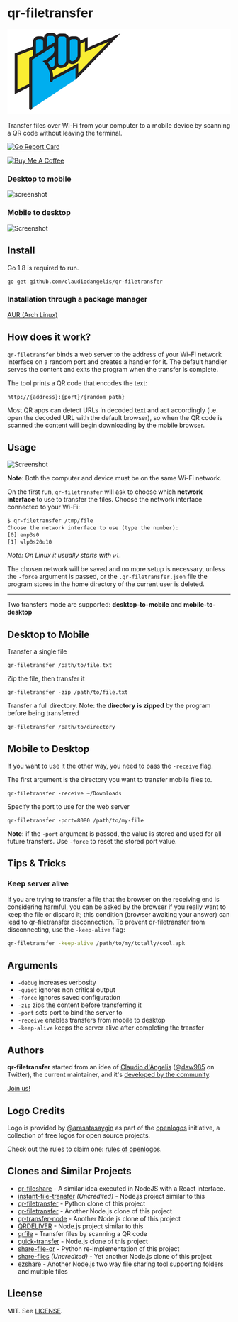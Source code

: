 # qr-filetransfer


![Logo](logo.svg)


Transfer files over Wi-Fi from your computer to a mobile device by scanning a QR code without leaving the terminal.

[![Go Report Card](https://goreportcard.com/badge/github.com/claudiodangelis/qr-filetransfer)](https://goreportcard.com/report/github.com/claudiodangelis/qr-filetransfer)

[![Buy Me A Coffee](https://www.buymeacoffee.com/assets/img/custom_images/orange_img.png)](https://www.buymeacoffee.com/claudiodangelis)


### Desktop to mobile

![screenshot](demo.gif)

### Mobile to desktop

![Screenshot](mobile-demo.gif)

## Install

Go 1.8 is required to run.

```
go get github.com/claudiodangelis/qr-filetransfer
```

### Installation through a package manager

[AUR (Arch Linux)](https://aur.archlinux.org/packages/qr-filetransfer-git/)

## How does it work?


`qr-filetransfer` binds a web server to the address of your Wi-Fi network interface on a random port and creates a handler for it. The default handler serves the content and exits the program when the transfer is complete.

The tool prints a QR code that encodes the text:

```
http://{address}:{port}/{random_path}
```


Most QR apps can detect URLs in decoded text and act accordingly (i.e. open the decoded URL with the default browser), so when the QR code is scanned the content will begin downloading by the mobile browser.

## Usage


![Screenshot](screenshot.jpg)


**Note**: Both the computer and device must be on the same Wi-Fi network.

On the first run, `qr-filetransfer` will ask to choose which **network interface** to use to transfer the files. Choose the network interface connected to your Wi-Fi:

```
$ qr-filetransfer /tmp/file
Choose the network interface to use (type the number):
[0] enp3s0
[1] wlp0s20u10
```

_Note: On Linux it usually starts with `wl`._


The chosen network will be saved and no more setup is necessary, unless the `-force` argument is passed, or the `.qr-filetransfer.json` file the program stores in the home directory of the current user is deleted.



---

Two transfers mode are supported: **desktop-to-mobile** and **mobile-to-desktop**


## Desktop to Mobile

Transfer a single file

```
qr-filetransfer /path/to/file.txt
```

Zip the file, then transfer it

```
qr-filetransfer -zip /path/to/file.txt
```

Transfer a full directory. Note: the **directory is zipped** by the program before being transferred

```
qr-filetransfer /path/to/directory
```

## Mobile to Desktop

If you want to use it the other way, you need to pass the `-receive` flag. 

The first argument is the directory you want to transfer mobile files to.

```
qr-filetransfer -receive ~/Downloads
```

Specify the port to use for the web server

```
qr-filetransfer -port=8080 /path/to/my-file
```

**Note:** if the `-port` argument is passed, the value is stored and used for all future transfers. Use `-force` to reset the stored port value.

## Tips & Tricks

### Keep server alive

If you are trying to transfer a file that the browser on the receiving end is considering harmful, you can be asked by the browser if you really want to keep the file or discard it; this condition (browser awaiting your answer) can lead to qr-filetransfer disconnection. To prevent qr-filetransfer from disconnecting, use the `-keep-alive` flag:

```sh
qr-filetransfer -keep-alive /path/to/my/totally/cool.apk
```

## Arguments

- `-debug` increases verbosity
- `-quiet` ignores non critical output
- `-force` ignores saved configuration
- `-zip` zips the content before transferring it
- `-port` sets port to bind the server to
- `-receive` enables transfers from mobile to desktop
- `-keep-alive` keeps the server alive after completing the transfer


## Authors

**qr-filetransfer** started from an idea of [Claudio d'Angelis](claudiodangelis@gmail.com) ([@daw985](https://twitter.com/daw985) on Twitter), the current maintainer, and it's [developed by the community](https://github.com/claudiodangelis/qr-filetransfer/graphs/contributors).


[Join us!](https://github.com/claudiodangelis/qr-filetransfer/fork)

## Logo Credits

Logo is provided by [@arasatasaygin](https://github.com/arasatasaygin) as part of the [openlogos](https://github.com/arasatasaygin/openlogos) initiative, a collection of free logos for open source projects.

Check out the rules to claim one: [rules of openlogos](https://github.com/arasatasaygin/openlogos#rules).

## Clones and Similar Projects

- [qr-fileshare](https://github.com/shivensinha4/qr-fileshare) - A similar idea executed in NodeJS with a React interface.
- [instant-file-transfer](https://github.com/maximumdata/instant-file-transfer) _(Uncredited)_ - Node.js project similar to this
- [qr-filetransfer](https://github.com/sdushantha/qr-filetransfer) - Python clone of this project
- [qr-filetransfer](https://github.com/svenkatreddy/qr-filetransfer) - Another Node.js clone of this project
- [qr-transfer-node](https://github.com/codezoned/qr-transfer-node) - Another Node.js clone of this project
- [QRDELIVER](https://github.com/realdennis/qrdeliver) - Node.js project similar to this
- [qrfile](https://github.com/sgbj/qrfile) - Transfer files by scanning a QR code
- [quick-transfer](https://github.com/CodeMan99/quick-transfer) - Node.js clone of this project
- [share-file-qr](https://github.com/pwalch/share-file-qr) - Python re-implementation of this project
- [share-files](https://github.com/antoaravinth/share-files) _(Uncredited)_  - Yet another Node.js clone of this project
- [ezshare](https://github.com/mifi/ezshare) - Another Node.js two way file sharing tool supporting folders and multiple files

## License

MIT. See [LICENSE](LICENSE).
